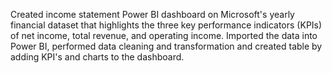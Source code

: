 Created income statement Power BI dashboard on Microsoft's yearly financial dataset that highlights the three key performance indicators (KPIs) of net income, total revenue, and operating income. Imported the data into Power BI, performed data cleaning and transformation and created table by adding KPI's and charts to the dashboard.
